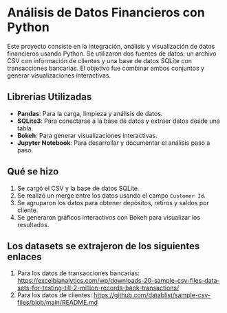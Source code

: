 # Análisis de Datos Financieros con Python

Este proyecto consiste en la integración, análisis y visualización de datos financieros usando Python. Se utilizaron dos fuentes de datos: un archivo CSV con información de clientes y una base de datos SQLite con transacciones bancarias. El objetivo fue combinar ambos conjuntos y generar visualizaciones interactivas.

## Librerías Utilizadas

- **Pandas**: Para la carga, limpieza y análisis de datos.
- **SQLite3**: Para conectarse a la base de datos y extraer datos desde una tabla.
- **Bokeh**: Para generar visualizaciones interactivas.
- **Jupyter Notebook**: Para desarrollar y documentar el análisis paso a paso.

## Qué se hizo

1. Se cargó el CSV y la base de datos SQLite.
2. Se realizó un merge entre los datos usando el campo `Customer Id`.
3. Se agruparon los datos para obtener depósitos, retiros y saldos por cliente.
4. Se generaron gráficos interactivos con Bokeh para visualizar los resultados.

## Los datasets se extrajeron de los siguientes enlaces 
1. Para los datos de transacciones bancarias: https://excelbianalytics.com/wp/downloads-20-sample-csv-files-data-sets-for-testing-till-2-million-records-bank-transactions/
2. Para los datos de clientes: https://github.com/datablist/sample-csv-files/blob/main/README.md

